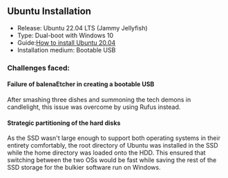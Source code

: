 ## Ubuntu Installation

+ Release: Ubuntu 22.04 LTS (Jammy Jellyfish)
+ Type: Dual-boot with Windows 10
+ Guide:[How to install Ubuntu 20.04](https://medium.com/linuxforeveryone/how-to-install-ubuntu-20-04-and-dual-boot-alongside-windows-10-323a85271a73)
+ Installation medium: Bootable USB

### Challenges faced:
#### Failure of balenaEtcher in creating a bootable USB  
After smashing three dishes and summoning the tech demons in candlelight, this issue was overcome by using Rufus instead.

#### Strategic partitioning of the hard disks 
As the SSD wasn't large enough to support both operating systems in their entirety comfortably, the root directory of Ubuntu was installed in the SSD while the home directory was loaded onto the HDD. This ensured that switching between the two OSs would be fast while saving the rest of the SSD storage for the bulkier software run on Windows.
